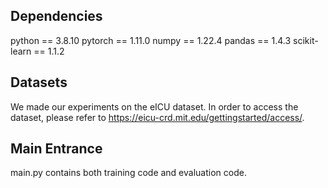 ## Dependencies
python == 3.8.10 pytorch == 1.11.0 numpy == 1.22.4 pandas == 1.4.3 scikit-learn == 1.1.2 

## Datasets
We made our experiments on the eICU dataset. In order to access the dataset, please refer to https://eicu-crd.mit.edu/gettingstarted/access/. 

## Main Entrance
main.py contains both training code and evaluation code.  
